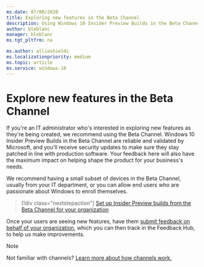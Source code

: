 ```yaml
---
ms.date: 07/08/2020
title: Exploring new features in the Beta Channel 
description: Using Windows 10 Insider Preview Builds in the Beta Channel to explore new features
author: bleblanc
manager: bleblanc
ms.tgt_pltfrm: na

ms.author: allieshields
ms.localizationpriority: medium
ms.topic: article
ms.service: windows-10
---
```


# Explore new features in the Beta Channel

If you're an IT administrator who's interested in exploring new features as they're being created, we recommend using the Beta Channel. Windows 10 Insider Preview Builds in the Beta Channel are reliable and validated by Microsoft, and you'll receive security updates to make sure they stay patched in line with production software. Your feedback here will also have the maximum impact on helping shape the product for your business's needs. 

We recommend having a small subset of devices in the Beta Channel, usually from your IT department, or you can allow end users who are passionate about Windows to enroll themselves. 

> [!div class="nextstepaction"]
> [Set up Insider Preview builds from the Beta Channel for your organization](./manage-builds.md)

Once your users are seeing new features, have them [submit feedback on behalf of your organization](./feedback.md), which you can then track in the Feedback Hub, to help us make improvements. 

> [!NOTE] 
> Not familiar with channels? [Learn more about how channels work.](../flighting.md)
